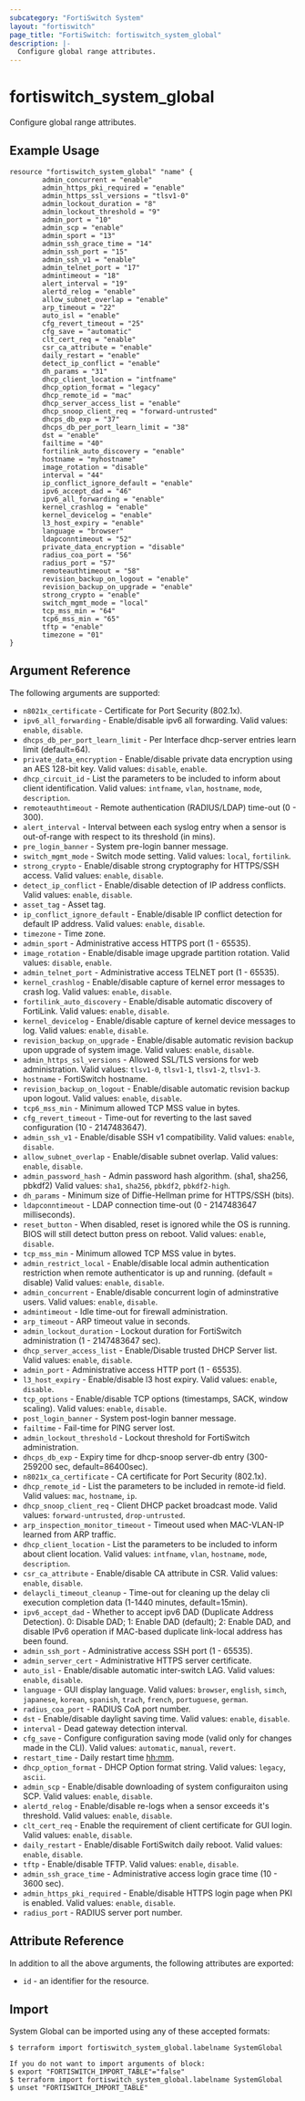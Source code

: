 ```yaml
---
subcategory: "FortiSwitch System"
layout: "fortiswitch"
page_title: "FortiSwitch: fortiswitch_system_global"
description: |-
  Configure global range attributes.
---
```


# fortiswitch_system_global
Configure global range attributes.

## Example Usage

```hcl
resource "fortiswitch_system_global" "name" {
        admin_concurrent = "enable"
        admin_https_pki_required = "enable"
        admin_https_ssl_versions = "tlsv1-0"
        admin_lockout_duration = "8"
        admin_lockout_threshold = "9"
        admin_port = "10"
        admin_scp = "enable"
        admin_sport = "13"
        admin_ssh_grace_time = "14"
        admin_ssh_port = "15"
        admin_ssh_v1 = "enable"
        admin_telnet_port = "17"
        admintimeout = "18"
        alert_interval = "19"
        alertd_relog = "enable"
        allow_subnet_overlap = "enable"
        arp_timeout = "22"
        auto_isl = "enable"
        cfg_revert_timeout = "25"
        cfg_save = "automatic"
        clt_cert_req = "enable"
        csr_ca_attribute = "enable"
        daily_restart = "enable"
        detect_ip_conflict = "enable"
        dh_params = "31"
        dhcp_client_location = "intfname"
        dhcp_option_format = "legacy"
        dhcp_remote_id = "mac"
        dhcp_server_access_list = "enable"
        dhcp_snoop_client_req = "forward-untrusted"
        dhcps_db_exp = "37"
        dhcps_db_per_port_learn_limit = "38"
        dst = "enable"
        failtime = "40"
        fortilink_auto_discovery = "enable"
        hostname = "myhostname"
        image_rotation = "disable"
        interval = "44"
        ip_conflict_ignore_default = "enable"
        ipv6_accept_dad = "46"
        ipv6_all_forwarding = "enable"
        kernel_crashlog = "enable"
        kernel_devicelog = "enable"
        l3_host_expiry = "enable"
        language = "browser"
        ldapconntimeout = "52"
        private_data_encryption = "disable"
        radius_coa_port = "56"
        radius_port = "57"
        remoteauthtimeout = "58"
        revision_backup_on_logout = "enable"
        revision_backup_on_upgrade = "enable"
        strong_crypto = "enable"
        switch_mgmt_mode = "local"
        tcp_mss_min = "64"
        tcp6_mss_min = "65"
        tftp = "enable"
        timezone = "01"
}
```

## Argument Reference

The following arguments are supported:

* `n8021x_certificate` - Certificate for Port Security (802.1x).
* `ipv6_all_forwarding` - Enable/disable ipv6 all forwarding. Valid values: `enable`, `disable`.
* `dhcps_db_per_port_learn_limit` - Per Interface dhcp-server entries learn limit (default=64).
* `private_data_encryption` - Enable/disable private data encryption using an AES 128-bit key. Valid values: `disable`, `enable`.
* `dhcp_circuit_id` - List the parameters to be included to inform about client identification. Valid values: `intfname`, `vlan`, `hostname`, `mode`, `description`.
* `remoteauthtimeout` - Remote authentication (RADIUS/LDAP) time-out (0 - 300).
* `alert_interval` - Interval between each syslog entry when a sensor is out-of-range with respect to its threshold (in mins).
* `pre_login_banner` - System pre-login banner message.
* `switch_mgmt_mode` - Switch mode setting. Valid values: `local`, `fortilink`.
* `strong_crypto` - Enable/disable strong cryptography for HTTPS/SSH access. Valid values: `enable`, `disable`.
* `detect_ip_conflict` - Enable/disable detection of IP address conflicts. Valid values: `enable`, `disable`.
* `asset_tag` - Asset tag.
* `ip_conflict_ignore_default` - Enable/disable IP conflict detection for default IP address. Valid values: `enable`, `disable`.
* `timezone` - Time zone.
* `admin_sport` - Administrative access HTTPS port (1 - 65535).
* `image_rotation` - Enable/disable image upgrade partition rotation. Valid values: `disable`, `enable`.
* `admin_telnet_port` - Administrative access TELNET port (1 - 65535).
* `kernel_crashlog` - Enable/disable capture of kernel error messages to crash log. Valid values: `enable`, `disable`.
* `fortilink_auto_discovery` - Enable/disable automatic discovery of FortiLink. Valid values: `enable`, `disable`.
* `kernel_devicelog` - Enable/disable capture of kernel device messages to log. Valid values: `enable`, `disable`.
* `revision_backup_on_upgrade` - Enable/disable automatic revision backup upon upgrade of system image. Valid values: `enable`, `disable`.
* `admin_https_ssl_versions` - Allowed SSL/TLS versions for web administration. Valid values: `tlsv1-0`, `tlsv1-1`, `tlsv1-2`, `tlsv1-3`.
* `hostname` - FortiSwitch hostname.
* `revision_backup_on_logout` - Enable/disable automatic revision backup upon logout. Valid values: `enable`, `disable`.
* `tcp6_mss_min` - Minimum allowed TCP MSS value in bytes.
* `cfg_revert_timeout` - Time-out for reverting to the last saved configuration (10 - 2147483647).
* `admin_ssh_v1` - Enable/disable SSH v1 compatibility. Valid values: `enable`, `disable`.
* `allow_subnet_overlap` - Enable/disable subnet overlap. Valid values: `enable`, `disable`.
* `admin_password_hash` - Admin password hash algorithm. (sha1, sha256, pbkdf2) Valid values: `sha1`, `sha256`, `pbkdf2`, `pbkdf2-high`.
* `dh_params` - Minimum size of Diffie-Hellman prime for HTTPS/SSH (bits).
* `ldapconntimeout` - LDAP connection time-out (0 - 2147483647 milliseconds).
* `reset_button` - When disabled, reset is ignored while the OS is running.
				  BIOS will still detect button press on reboot. Valid values: `enable`, `disable`.
* `tcp_mss_min` - Minimum allowed TCP MSS value in bytes.
* `admin_restrict_local` - Enable/disable local admin authentication restriction when remote authenticator is up and running. (default = disable) Valid values: `enable`, `disable`.
* `admin_concurrent` - Enable/disable concurrent login of adminstrative users. Valid values: `enable`, `disable`.
* `admintimeout` - Idle time-out for firewall administration.
* `arp_timeout` - ARP timeout value in seconds.
* `admin_lockout_duration` - Lockout duration for FortiSwitch administration (1 - 2147483647 sec).
* `dhcp_server_access_list` - Enable/Disable trusted DHCP Server list. Valid values: `enable`, `disable`.
* `admin_port` - Administrative access HTTP port (1 - 65535).
* `l3_host_expiry` - Enable/disable l3 host expiry. Valid values: `enable`, `disable`.
* `tcp_options` - Enable/disable TCP options (timestamps, SACK, window scaling). Valid values: `enable`, `disable`.
* `post_login_banner` - System post-login banner message.
* `failtime` - Fail-time for PING server lost.
* `admin_lockout_threshold` - Lockout threshold for FortiSwitch administration.
* `dhcps_db_exp` - Expiry time for dhcp-snoop server-db entry (300-259200 sec, default=86400sec).
* `n8021x_ca_certificate` - CA certificate for Port Security (802.1x).
* `dhcp_remote_id` - List the parameters to be included in remote-id field. Valid values: `mac`, `hostname`, `ip`.
* `dhcp_snoop_client_req` - Client DHCP packet broadcast mode. Valid values: `forward-untrusted`, `drop-untrusted`.
* `arp_inspection_monitor_timeout` - Timeout used when MAC-VLAN-IP learned from ARP traffic.
* `dhcp_client_location` - List the parameters to be included to inform about client location. Valid values: `intfname`, `vlan`, `hostname`, `mode`, `description`.
* `csr_ca_attribute` - Enable/disable CA attribute in CSR. Valid values: `enable`, `disable`.
* `delaycli_timeout_cleanup` - Time-out for cleaning up the delay cli execution completion data (1-1440 minutes, default=15min).
* `ipv6_accept_dad` - Whether to accept ipv6 DAD (Duplicate Address Detection).
	0: Disable DAD;
	1: Enable DAD (default);
	2: Enable DAD, and disable IPv6 operation if MAC-based duplicate link-local address has been found.
* `admin_ssh_port` - Administrative access SSH port (1 - 65535).
* `admin_server_cert` - Administrative HTTPS server certificate.
* `auto_isl` - Enable/disable automatic inter-switch LAG. Valid values: `enable`, `disable`.
* `language` - GUI display language. Valid values: `browser`, `english`, `simch`, `japanese`, `korean`, `spanish`, `trach`, `french`, `portuguese`, `german`.
* `radius_coa_port` - RADIUS CoA port number.
* `dst` - Enable/disable daylight saving time. Valid values: `enable`, `disable`.
* `interval` - Dead gateway detection interval.
* `cfg_save` - Configure configuration saving mode (valid only for changes made in the CLI). Valid values: `automatic`, `manual`, `revert`.
* `restart_time` - Daily restart time <hh:mm>.
* `dhcp_option_format` - DHCP Option format string. Valid values: `legacy`, `ascii`.
* `admin_scp` - Enable/disable downloading of system configuraiton using SCP. Valid values: `enable`, `disable`.
* `alertd_relog` - Enable/disable re-logs when a sensor exceeds it's threshold. Valid values: `enable`, `disable`.
* `clt_cert_req` - Enable the requirement of client certificate for GUI login. Valid values: `enable`, `disable`.
* `daily_restart` - Enable/disable FortiSwitch daily reboot. Valid values: `enable`, `disable`.
* `tftp` - Enable/disable TFTP. Valid values: `enable`, `disable`.
* `admin_ssh_grace_time` - Administrative access login grace time (10 - 3600 sec).
* `admin_https_pki_required` - Enable/disable HTTPS login page when PKI is enabled. Valid values: `enable`, `disable`.
* `radius_port` - RADIUS server port number.


## Attribute Reference

In addition to all the above arguments, the following attributes are exported:
* `id` - an identifier for the resource.

## Import

System Global can be imported using any of these accepted formats:
```
$ terraform import fortiswitch_system_global.labelname SystemGlobal

If you do not want to import arguments of block:
$ export "FORTISWITCH_IMPORT_TABLE"="false"
$ terraform import fortiswitch_system_global.labelname SystemGlobal
$ unset "FORTISWITCH_IMPORT_TABLE"
```
